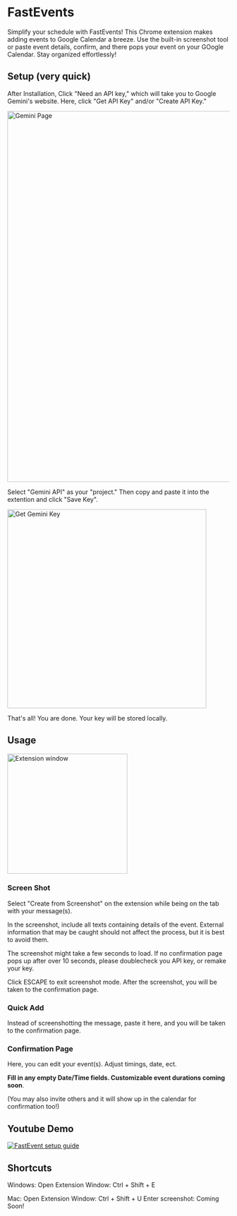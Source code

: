 # FastEvents

Simplify your schedule with FastEvents! This Chrome extension makes adding events to Google Calendar a breeze. Use the built-in screenshot tool or paste event details, confirm, and there pops your event on your GOogle Calendar. Stay organized effortlessly!

## Setup (very quick)

After Installation, Click "Need an API key," which will take you to Google Gemini's website. Here, click "Get API Key" and/or "Create API Key."

<img width="841" alt="Gemini Page" src="https://github.com/user-attachments/assets/8cb7cf2a-788f-4065-af0f-7a423f0f853c" />


Select "Gemini API" as your "project." Then copy and paste it into the extention and click "Save Key". 

<img width="451" alt="Get Gemini Key" src="https://github.com/user-attachments/assets/e0497825-5f30-4864-ac3b-38e200cb5198" />

That's all! You are done. Your key will be stored locally.

## Usage

<img width="272" alt="Extension window" src="https://github.com/user-attachments/assets/2e58e6d4-bb89-4f42-b23a-2f229fd359d2" />

### Screen Shot

Select "Create from Screenshot" on the extension while being on the tab with your message(s). 

In the screenshot, include all texts containing details of the event. External information that may be caught should not affect the process, but it is best to avoid them. 

The screenshot might take a few seconds to load. If no confirmation page pops up after over 10 seconds, please doublecheck you API key, or remake your key.

Click ESCAPE to exit screenshot mode. 
After the screenshot, you will be taken to the confirmation page.

### Quick Add

Instead of screenshotting the message, paste it here, and you will be taken to the confirmation page.

### Confirmation Page

Here, you can edit your event(s). Adjust timings, date, ect. 

**Fill in any empty Date/Time fields. Customizable event durations coming soon**. 

(You may also invite others and it will show up in the calendar for confirmation too!)

## Youtube Demo

[![FastEvent setup guide](https://img.youtube.com/vi/yZX1OLRJInc/0.jpg)](https://www.youtube.com/watch?v=yZX1OLRJInc)


## Shortcuts

Windows: Open Extension Window: Ctrl + Shift + E

Mac: Open Extension Window: Ctrl + Shift + U
Enter screenshot: Coming Soon!
